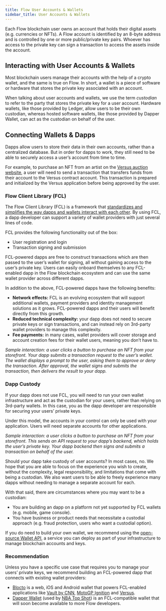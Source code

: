 ```yaml
---
title: Flow User Accounts & Wallets
sidebar_title: User Accounts & Wallets
---
```


Each Flow blockchain user owns an account that holds their digital assets (e.g. currencies or NFTs). A Flow account is identified by an 8-byte address and is controlled by one or more public/private key pairs. Whoever has access to the private key can sign a transaction to access the assets inside the account.

## Interacting with User Accounts & Wallets

Most blockchain users manage their accounts with the help of a crypto wallet, and the same is true on Flow. In short, a wallet is a piece of software or hardware that stores the private key associated with an account.

When talking about user accounts and wallets, we use the term _custodian_ to refer to the party that stores the private key for a user account. Hardware wallets, like those provided by Ledger, allow users to be their own custodian, whereas hosted software wallets, like those provided by Dapper Wallet, can act as the custodian on behalf of the user.

## Connecting Wallets & Dapps

Dapps allow users to store their data in their own accounts, rather than a centralized database. But in order for dapps to work, they still need to be able to securely access a user’s account from time to time.

For example, to purchase an NFT from an artist on the [Versus auction website](https://www.versus-flow.art/), a user will need to send a transaction that transfers funds from their account to the Versus contract account. This transaction is prepared and initialized by the Versus application before being approved by the user.

### Flow Client Library (FCL)

The Flow Client Library (FCL) is a framework that [standardizes and simplifies the way dapps and wallets interact with each other](https://www.onflow.org/post/inside-flow-the-power-of-simplicity-with-fcl). By using FCL, a dapp developer can support a variety of wallet providers with just several lines of code.

FCL provides the following functionality out of the box:

* User registration and login
* Transaction signing and submission

FCL-powered dapps are free to construct transactions which are then passed to the user’s wallet for signing, all without gaining access to the user’s private key. Users can easily onboard themselves to any FCL-enabled dapp in the Flow blockchain ecosystem and can use the same wallet provider across different dapps.

In addition to the above, FCL-powered dapps have the following benefits:

* **Network effects:** FCL is an evolving ecosystem that will support additional wallets, payment providers and identity management solutions as it grows. FCL-powered dapps and their users will benefit directly from this growth.
* **Reduced technical complexity:** your dapp does not need to secure private keys or sign transactions, and can instead rely on 3rd-party wallet providers to manage this complexity.
* **Fee payments:** in many cases, wallet providers will cover storage and account creation fees for their wallet users, meaning you don’t have to.

_Sample interaction: a user clicks a button to purchase an NFT from your storefront. Your dapp submits a transaction request to the user’s wallet. The wallet displays a prompt to the user, asking them to approve or deny the transaction. After approval, the wallet signs and submits the transaction, then delivers the result to your dapp._

### Dapp Custody

If your dapp does not use FCL, you will need to run your own wallet infrastructure and act as the custodian for your users, rather than relying on 3rd-party wallets. In this case, you as the dapp developer are responsible for securing your users’ private keys.

Under this model, the accounts in your control can only be used with your application. Users will need separate accounts for other applications.

_Sample interaction: a user clicks a button to purchase an NFT from your storefront. This sends an API request to your dapp’s backend, which holds the user’s private key. Your dapp backend then signs and submits a transaction on behalf of the user._

Should your dapp take custody of user accounts? In most cases, no. We hope that you are able to focus on the experience you wish to create, without the complexity, legal responsibility, and limitations that come with being a custodian. We also want users to be able to freely experience many dapps without needing to manage a separate account for each.

With that said, there are circumstances where you may want to be a custodian:

* You are building an dapp on a platform not yet supported by FCL wallets (e.g. mobile, game console).
* You have business or product needs that necessitate a custodial approach (e.g. fraud protection, users who want a custodial option).

If you do need to build your own wallet, we recommend using the [open-source Wallet API](https://github.com/onflow/wallet-api), a service you can deploy as part of your infrastructure to manage blockchain accounts and keys.

### Recommendation

Unless you have a specific use case that requires you to manage your users’ private keys, we recommend building an FCL-powered dapp that connects with existing wallet providers: 

* [Blocto](https://blocto.portto.io/en/) is a web, iOS and Android wallet that powers FCL-enabled applications like [Vault by CNN](https://vault.cnn.com/), [MotoGP Ignition](https://motogp-ignition.com/) and [Versus](https://www.versus-flow.art/).
* [Dapper Wallet](https://www.meetdapper.com/) (used by [NBA Top Shot](https://nbatopshot.com/)) is an FCL-compatible wallet that will soon become available to more Flow developers.
